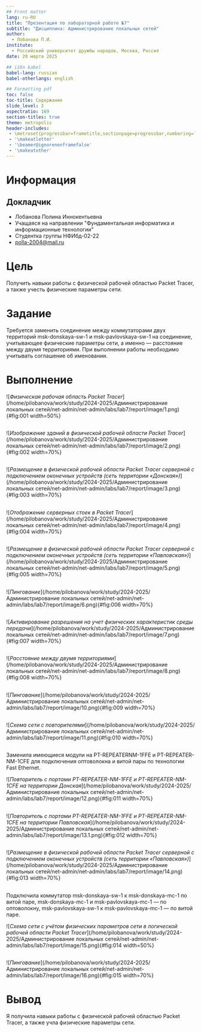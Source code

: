 ```yaml
---
## Front matter
lang: ru-RU
title: "Презентация по лабораторной работе №7"
subtitle: "Дисциплина: Администрирование локальных сетей"
author:
  - Лобанова П.И.
institute:
  - Российский университет дружбы народов, Москва, Россия
date: 20 марта 2025

## i18n babel
babel-lang: russian
babel-otherlangs: english

## Formatting pdf
toc: false
toc-title: Содержание
slide_level: 2
aspectratio: 169
section-titles: true
theme: metropolis
header-includes:
 - \metroset{progressbar=frametitle,sectionpage=progressbar,numbering=fraction}
 - '\makeatletter'
 - '\beamer@ignorenonframefalse'
 - '\makeatother'
---
```


# Информация

## Докладчик


  * Лобанова Полина Иннокентьевна
  * Учащаяся на направлении "Фундаментальная информатика и информационные технологии"
  * Студентка группы НФИбд-02-22
  * [polla-2004@mail.ru](polla-2004@mail.ru)
  

# Цель

Получить навыки работы с физической рабочей областью Packet Tracer, а также учесть физические параметры сети.

# Задание 

Требуется заменить соединение между коммутаторами двух территорий msk-donskaya-sw-1 и msk-pavlovskaya-sw-1 на соединение, учитывающее физические параметры сети, а именно —   расстояние между двумя территориями.
При выполнении работы необходимо учитывать соглашение об именовании.

# Выполнение 

![*Физическая рабочая область Packet Tracer*](/home/pilobanova/work/study/2024-2025/Администрирование локальных сетей/net-admin/net-admin/labs/lab7/report/image/1.png){#fig:001 width=50%}

## 

![*Изображение зданий в физической рабочей области Packet Tracer*](/home/pilobanova/work/study/2024-2025/Администрирование локальных сетей/net-admin/net-admin/labs/lab7/report/image/2.png){#fig:002 width=70%}

## 

![*Размещение в физической рабочей области Packet Tracer серверной с подключением оконечных устройств (сеть территории «Донская»)*](/home/pilobanova/work/study/2024-2025/Администрирование локальных сетей/net-admin/net-admin/labs/lab7/report/image/3.png){#fig:003 width=70%}

## 

![*Отображение серверных стоек в Packet Tracer*](/home/pilobanova/work/study/2024-2025/Администрирование локальных сетей/net-admin/net-admin/labs/lab7/report/image/4.png){#fig:004 width=70%}

## 

![*Размещение в физической рабочей области Packet Tracer серверной с подключением оконечных устройств (сеть территории «Павловская»)*](/home/pilobanova/work/study/2024-2025/Администрирование локальных сетей/net-admin/net-admin/labs/lab7/report/image/5.png){#fig:005 width=70%}

## 

![*Пингование*](/home/pilobanova/work/study/2024-2025/Администрирование локальных сетей/net-admin/net-admin/labs/lab7/report/image/6.png){#fig:006 width=70%}

## 

![*Активирование разрешения на учет физических характеристик среды передачи*](/home/pilobanova/work/study/2024-2025/Администрирование локальных сетей/net-admin/net-admin/labs/lab7/report/image/7.png){#fig:007 width=70%}

## 

![*Расстояние между двумя территориями*](/home/pilobanova/work/study/2024-2025/Администрирование локальных сетей/net-admin/net-admin/labs/lab7/report/image/8.png){#fig:008 width=70%}

## 

![*Пингование*](/home/pilobanova/work/study/2024-2025/Администрирование локальных сетей/net-admin/net-admin/labs/lab7/report/image/10.png){#fig:009 width=70%}

## 

![*Схема сети с повторителями*](/home/pilobanova/work/study/2024-2025/Администрирование локальных сетей/net-admin/net-admin/labs/lab7/report/image/11.png){#fig:010 width=70%}

## 

Заменила имеющиеся модули на PT-REPEATERNM-1FFE и PT-REPEATER-NM-1CFE для подключения оптоволокна и витой пары по технологии Fast Ethernet.

![*Повторитель с портами PT-REPEATER-NM-1FFE и PT-REPEATER-NM-1CFE на территории Донская*](/home/pilobanova/work/study/2024-2025/Администрирование локальных сетей/net-admin/net-admin/labs/lab7/report/image/12.png){#fig:011 width=70%}

## 

![*Повторитель с портами PT-REPEATER-NM-1FFE и PT-REPEATER-NM-1CFE на территории Павловская*](/home/pilobanova/work/study/2024-2025/Администрирование локальных сетей/net-admin/net-admin/labs/lab7/report/image/13.1.png){#fig:012 width=70%}

## 

![*Размещение в физической рабочей области Packet Tracer серверной с подключением оконечных устройств (сеть территории «Павловская»)*](/home/pilobanova/work/study/2024-2025/Администрирование локальных сетей/net-admin/net-admin/labs/lab7/report/image/14.png){#fig:013 width=70%}

## 

Подключила коммутатор msk-donskaya-sw-1 к msk-donskaya-mc-1 по витой паре, msk-donskaya-mc-1 и msk-pavlovskaya-mc-1 — по оптоволокну, msk-pavlovskaya-sw-1 к msk-pavlovskaya-mc-1 — по витой паре.

![*Схема сети с учётом физических параметров сети в логической рабочей области Packet Tracer*](/home/pilobanova/work/study/2024-2025/Администрирование локальных сетей/net-admin/net-admin/labs/lab7/report/image/15.png){#fig:014 width=50%}


## 

![*Пингование*](/home/pilobanova/work/study/2024-2025/Администрирование локальных сетей/net-admin/net-admin/labs/lab7/report/image/16.png){#fig:015 width=70%}

# Вывод

Я получила навыки работы с физической рабочей областью Packet Tracer, а также учла физические параметры сети.


